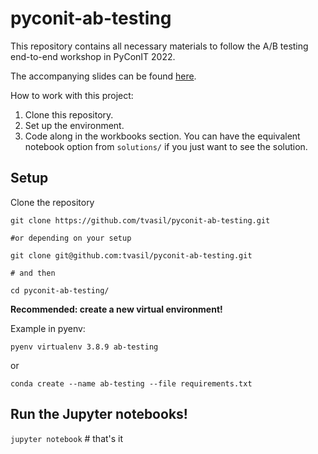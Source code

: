 # pyconit-ab-testing
This repository contains all necessary materials to follow the A/B testing end-to-end workshop in PyConIT 2022. 

The accompanying slides can be found [here](https://docs.google.com/presentation/d/1VUU8KII2SkC6hOYQQ-9ycBslVl3HlutqBFACPt-eV3s/edit?usp=sharing). 

How to work with this project: 

1. Clone this repository. 
2. Set up the environment. 
3. Code along in the workbooks section. You can have the equivalent notebook option from `solutions/` if you just want to see the solution. 

## Setup

Clone the repository 

```
git clone https://github.com/tvasil/pyconit-ab-testing.git

#or depending on your setup

git clone git@github.com:tvasil/pyconit-ab-testing.git

# and then

cd pyconit-ab-testing/
```

**Recommended: create a new virtual environment!**

Example in pyenv: 

`pyenv virtualenv 3.8.9 ab-testing`

or 

`conda create --name ab-testing --file requirements.txt`


## Run the Jupyter notebooks!

`jupyter notebook` # that's it



